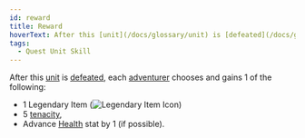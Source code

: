 ```yaml
---
id: reward
title: Reward
hoverText: After this [unit](/docs/glossary/unit) is [defeated](/docs/glossary/defeated), each [adventurer](/docs/glossary/adventurer) chooses and gains 1 of the following; 1 Legendary Item, 5 [tenacity](/docs/glossary/tenacity), Advance [Health](/docs/adventurer/stats/health) stat by 1 (if possible).
tags:
  - Quest Unit Skill
---
```


After this [unit](/docs/glossary/unit) is [defeated](/docs/glossary/defeated), each [adventurer](/docs/glossary/adventurer) chooses and gains 1 of the following:

- 1 Legendary Item (<img src="/icons/legendary-item.svg" alt="Legendary Item Icon" className="icon-svg" />)
- 5 [tenacity](/docs/glossary/tenacity),
- Advance [Health](/docs/adventurer/stats/health) stat by 1 (if possible).
